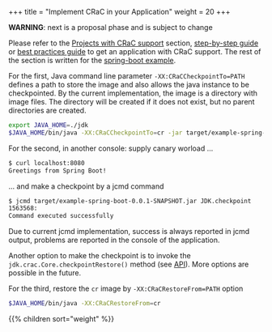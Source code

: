 +++
title = "Implement CRaC in your Application"
weight = 20
+++

**WARNING**: next is a proposal phase and is subject to change

Please refer to the [Projects with CRaC support](#projects-with-crac-support) section, [step-by-step guide](STEP-BY-STEP.md) or [best practices guide](best-practices.md) to get an application with CRaC support.
The rest of the section is written for the [spring-boot example](#spring-boot).

For the first, Java command line parameter `-XX:CRaCCheckpointTo=PATH` defines a path to store the image and also allows the java instance to be checkpointed.
By the current implementation, the image is a directory with image files.
The directory will be created if it does not exist, but no parent directories are created.

```sh
export JAVA_HOME=./jdk
$JAVA_HOME/bin/java -XX:CRaCCheckpointTo=cr -jar target/example-spring-boot-0.0.1-SNAPSHOT.jar
```

For the second, in another console: supply canary worload ...

```sh
$ curl localhost:8080
Greetings from Spring Boot!
```

... and make a checkpoint by a jcmd command

```sh
$ jcmd target/example-spring-boot-0.0.1-SNAPSHOT.jar JDK.checkpoint
1563568:
Command executed successfully
```

Due to current jcmd implementation, success is always reported in jcmd output, problems are reported in the console of the application.

Another option to make the checkpoint is to invoke the `jdk.crac.Core.checkpointRestore()` method (see [API](#api)).
More options are possible in the future.

For the third, restore the `cr` image by `-XX:CRaCRestoreFrom=PATH` option

```sh
$JAVA_HOME/bin/java -XX:CRaCRestoreFrom=cr
```

{{% children sort="weight" %}}